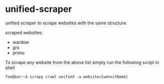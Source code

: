 # unified-scraper

unified scraper to scrape websites with the same structure

scraped websites:
- wardow
- grs
- primo

To scrape any website from the above list simply run the following script in shell
```console
foo@bar:~$ scrapy crawl unified -a website=[wensitName]
```